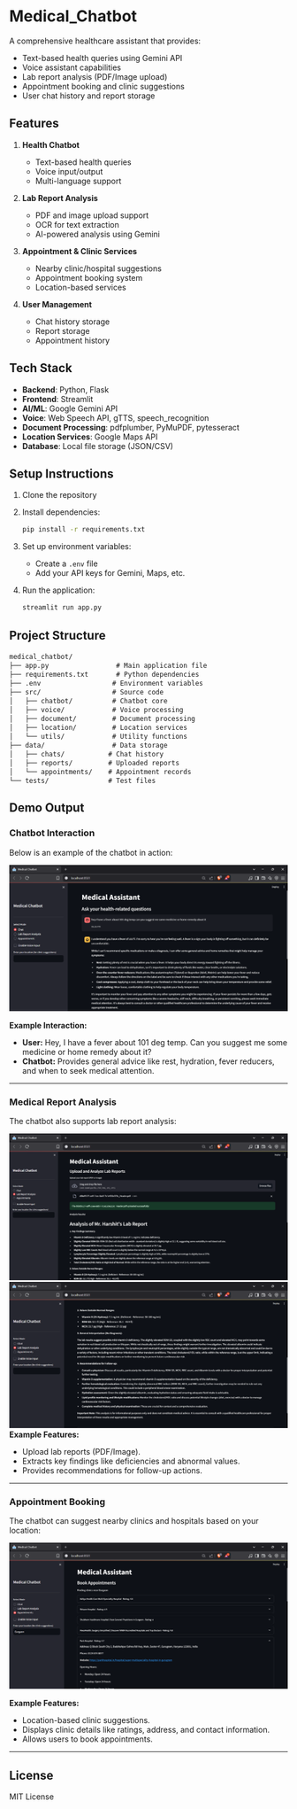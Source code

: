 # Medical_Chatbot


A comprehensive healthcare assistant that provides:
- Text-based health queries using Gemini API
- Voice assistant capabilities
- Lab report analysis (PDF/Image upload)
- Appointment booking and clinic suggestions
- User chat history and report storage

## Features

1. **Health Chatbot**
   - Text-based health queries
   - Voice input/output
   - Multi-language support

2. **Lab Report Analysis**
   - PDF and image upload support
   - OCR for text extraction
   - AI-powered analysis using Gemini

3. **Appointment & Clinic Services**
   - Nearby clinic/hospital suggestions
   - Appointment booking system
   - Location-based services

4. **User Management**
   - Chat history storage
   - Report storage
   - Appointment history

## Tech Stack

- **Backend**: Python, Flask
- **Frontend**: Streamlit
- **AI/ML**: Google Gemini API
- **Voice**: Web Speech API, gTTS, speech_recognition
- **Document Processing**: pdfplumber, PyMuPDF, pytesseract
- **Location Services**: Google Maps API
- **Database**: Local file storage (JSON/CSV)

## Setup Instructions

1. Clone the repository
2. Install dependencies:
   ```bash
   pip install -r requirements.txt
   ```
3. Set up environment variables:
   - Create a `.env` file
   - Add your API keys for Gemini, Maps, etc.

4. Run the application:
   ```bash
   streamlit run app.py
   ```

## Project Structure

```
medical_chatbot/
├── app.py                 # Main application file
├── requirements.txt       # Python dependencies
├── .env                  # Environment variables
├── src/                  # Source code
│   ├── chatbot/          # Chatbot core
│   ├── voice/            # Voice processing
│   ├── document/         # Document processing
│   ├── location/         # Location services
│   └── utils/            # Utility functions
├── data/                 # Data storage
│   ├── chats/           # Chat history
│   ├── reports/         # Uploaded reports
│   └── appointments/    # Appointment records
└── tests/               # Test files
```

## Demo Output

### Chatbot Interaction
Below is an example of the chatbot in action:

![Chatbot Demo](readmeJunk/1_image.png)

**Example Interaction:**
- **User:** Hey, I have a fever about 101 deg temp. Can you suggest me some medicine or home remedy about it?  
- **Chatbot:** Provides general advice like rest, hydration, fever reducers, and when to seek medical attention.

---

### Medical Report Analysis
The chatbot also supports lab report analysis:

![Medical Report Analysis](readmeJunk/2_image.png)
![Medical Report Analysis](readmeJunk/3_image.png)
**Example Features:**
- Upload lab reports (PDF/Image).
- Extracts key findings like deficiencies and abnormal values.
- Provides recommendations for follow-up actions.

---

### Appointment Booking
The chatbot can suggest nearby clinics and hospitals based on your location:

![Appointment Booking](readmeJunk/4_image.png)

**Example Features:**
- Location-based clinic suggestions.
- Displays clinic details like ratings, address, and contact information.
- Allows users to book appointments.

---


## License

MIT License

